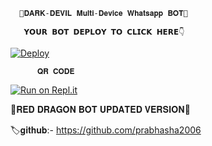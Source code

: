       👺𝐃𝐀𝐑𝐊-𝐃𝐄𝐕𝐈𝐋 𝐌𝐮𝐥𝐭𝐢-𝐃𝐞𝐯𝐢𝐜𝐞 𝐖𝐡𝐚𝐭𝐬𝐚𝐩𝐩 𝐁𝐎𝐓👹

       𝗬𝗢𝗨𝗥 𝗕𝗢𝗧 𝗗𝗘𝗣𝗟𝗢𝗬 𝗧𝗢 𝗖𝗟𝗜𝗖𝗞 𝗛𝗘𝗥𝗘👇

[![Deploy](https://www.herokucdn.com/deploy/button.svg)](https://heroku.com/deploy?template=https://github.com/malindunimsara/DARK-DEVIL-MD-BOT)

          𝐐𝐑 𝐂𝐎𝐃𝐄

[![Run on Repl.it](https://repl.it/badge/github/quiec/whatsasena)](https://replit.com/@MalinduNimsara1/DARK-DEVIL-MD-BOT-QR?v=1?outputonly=1&lite=1#index.js)

👻𝐑𝐄𝐃 𝐃𝐑𝐀𝐆𝐎𝐍 𝐁𝐎𝐓 𝐔𝐏𝐃𝐀𝐓𝐄𝐃 𝐕𝐄𝐑𝐒𝐈𝐎𝐍👻

🏷️𝐠𝐢𝐭𝐡𝐮𝐛:-  https://github.com/prabhasha2006

